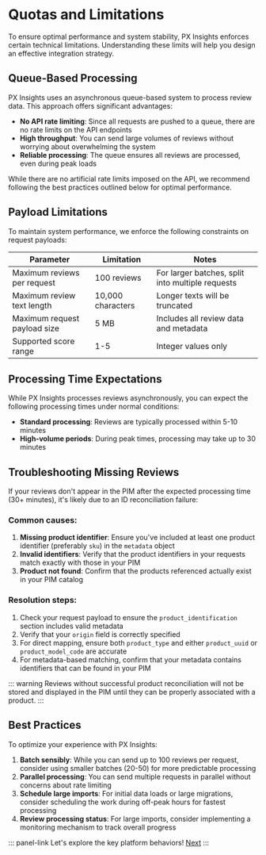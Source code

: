 # Quotas and Limitations

To ensure optimal performance and system stability, PX Insights enforces certain technical limitations. Understanding these limits will help you design an effective integration strategy.

## Queue-Based Processing

PX Insights uses an asynchronous queue-based system to process review data. This approach offers significant advantages:

- **No API rate limiting**: Since all requests are pushed to a queue, there are no rate limits on the API endpoints
- **High throughput**: You can send large volumes of reviews without worrying about overwhelming the system
- **Reliable processing**: The queue ensures all reviews are processed, even during peak loads

While there are no artificial rate limits imposed on the API, we recommend following the best practices outlined below for optimal performance.

## Payload Limitations

To maintain system performance, we enforce the following constraints on request payloads:

| Parameter | Limitation | Notes |
|-----------|------------|-------|
| Maximum reviews per request | 100 reviews | For larger batches, split into multiple requests |
| Maximum review text length | 10,000 characters | Longer texts will be truncated |
| Maximum request payload size | 5 MB | Includes all review data and metadata |
| Supported score range | 1-5 | Integer values only |

## Processing Time Expectations

While PX Insights processes reviews asynchronously, you can expect the following processing times under normal conditions:

- **Standard processing**: Reviews are typically processed within 5-10 minutes
- **High-volume periods**: During peak times, processing may take up to 30 minutes

## Troubleshooting Missing Reviews

If your reviews don't appear in the PIM after the expected processing time (30+ minutes), it's likely due to an ID reconciliation failure:

### Common causes:
1. **Missing product identifier**: Ensure you've included at least one product identifier (preferably `sku`) in the `metadata` object
2. **Invalid identifiers**: Verify that the product identifiers in your requests match exactly with those in your PIM
3. **Product not found**: Confirm that the products referenced actually exist in your PIM catalog

### Resolution steps:
1. Check your request payload to ensure the `product_identification` section includes valid metadata
2. Verify that your `origin` field is correctly specified
3. For direct mapping, ensure both `product_type` and either `product_uuid` or `product_model_code` are accurate
4. For metadata-based matching, confirm that your metadata contains identifiers that can be found in your PIM

::: warning
Reviews without successful product reconciliation will not be stored and displayed in the PIM until they can be properly associated with a product.
:::

## Best Practices

To optimize your experience with PX Insights:

1. **Batch sensibly**: While you can send up to 100 reviews per request, consider using smaller batches (20-50) for more predictable processing
2. **Parallel processing**: You can send multiple requests in parallel without concerns about rate limiting
3. **Schedule large imports**: For initial data loads or large migrations, consider scheduling the work during off-peak hours for fastest processing
4. **Review processing status**: For large imports, consider implementing a monitoring mechanism to track overall progress

::: panel-link Let's explore the key platform behaviors! [Next](/px-insights/key-platform-behaviors.html)
:::
